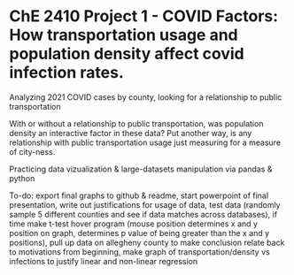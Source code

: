 # ChE 2410 Project 1 - COVID Factors: How transportation usage and population density affect covid infection rates.

Analyzing 2021 COVID cases by county, looking for a relationship to public transportation

With or without a relationship to public transportation, was population density an interactive factor in these data? Put another way, is any relationship with public transportation usage just measuring for a measure of city-ness.

Practicing data vizualization & large-datasets manipulation via pandas & python

To-do: export final graphs to github & readme, start powerpoint of final presentation, write out justifications for usage of data, test data (randomly sample 5 different counties and see if data matches across databases), if time make t-test hover program (mouse position determines x and y position on graph, determines p value of being greater than the x and y positions), pull up data on allegheny county to make conclusion relate back to motivations from beginning, make graph of transportation/density vs infections to justify linear and non-linear regression

